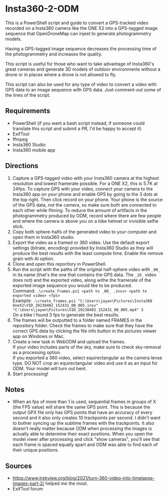 # Insta360-2-ODM

This is a PowerShell script and guide to convert a GPS-tracked video recorded on a Insta360 camera like the ONE X2 into a GPS-tagged image sequence that OpenDroneMap can injest to generate photogrammetry models. 

Having a GPS-tagged image sequence decreases the processing time of the photogrammetry and increases the quality.

This script is useful for those who want to take advantage of Insta360's great cameras and generate 3D models of outdoor environments without a drone or in places where a drone is not allowed to fly.

This script can also be used for any type of video to convert a video with GPS data to an image sequence with GPS data. Just comment-out some of the lines of the script.

## Requirements
* PowerShell (if you want a bash script instead, if someone could translate this script and submit a PR, I'd be happy to accept it)
* ExifTool
* ffmpeg
* Insta360 Studio
* Insta360 mobile app

## Directions
1. Capture a GPS-tagged video with your Insta360 camera at the highest resolution and lowest framerate possible. For a ONE X2, this is 5.7K at 24fps. To capture GPS with your video, connect your camera to the Insta360 app on your phone and enable GPS by going to the 3 dots at the top right. Then click record on your phone. Your phone is the source of the GPS data, not the camera, so make sure both are connected to each other while filming. To reduce the amount of artifacts in the photogrammetry produced by ODM, record where there are few people and where the camera is above you on a bike helmet or invisible selfie stick.
2. Copy both sphere-halfs of the generated video to your computer and open them in Insta360 studio.
3. Export the video as a framed or 360 video. Use the default export settings (bitrate, encoding) provided by Insta360 Studio as they will produce the best results with the least compute time. Enable the remove grain with AI option.
4. Clone and open this reporitory in PowerShell.
5. Run the script with the paths of the original half-sphere video with `_00_` in its name (that's the one that contains the GPS data. The `_10_` video does not) and the exported video, along withe the framerate of the exported image sequence you would like to be produced.\
Command: `.\create_frames.ps1 <path to _00_ .insv> <path to exported video> <fps>`\
Example: `.\create_frames.ps1 "C:\Users\jayan\Pictures\Insta360 OneX2\VID_20230402_152431_00_005.insv" "C:\Users\jayan\Pictures\VID_20230402_152431_00_005.mp4" 3`\
On a bike I found 3 fps to generate the best results.
6. The frames will be outputted to a folder named FRAMES in the repository folder. Check the frames to make sure that they have the correct GPS data by clicking the file info button in the pictures viewer app on Windows or Mac.
7. Create a new task in WebODM and upload the frames.\
If your video includes parts of the sky, make sure to check sky-removal as a processing option.\
If you exported a 360 video, select equirectangular as the camera lense type. DO NOT crop an equirectangular video and use it as an input for ODM. Your model will turn out bent.
8. Start processing!

## Notes
* When an fps of more than 1 is used, sequential frames in groups of X (the FPS value) will share the same GPS point. This is because the output GPX file only has GPS points that have an accuracy of every second and it also only creates 10 trackpoints per second. I didn't want to bother syncing up the subtime frames with the trackpoints. It also doesn't really matter because ODM when processing the images is actually able to determine their exact positions. When you open the model viwer after processing and click "show cameras", you'll see that each frame is spaced equally apart and ODM was able to find each of their unique positions.

## Sources
* https://www.trekview.org/blog/2021/turn-360-video-into-timelapse-images-part-2/ helped me the most.
* ExifTool forum